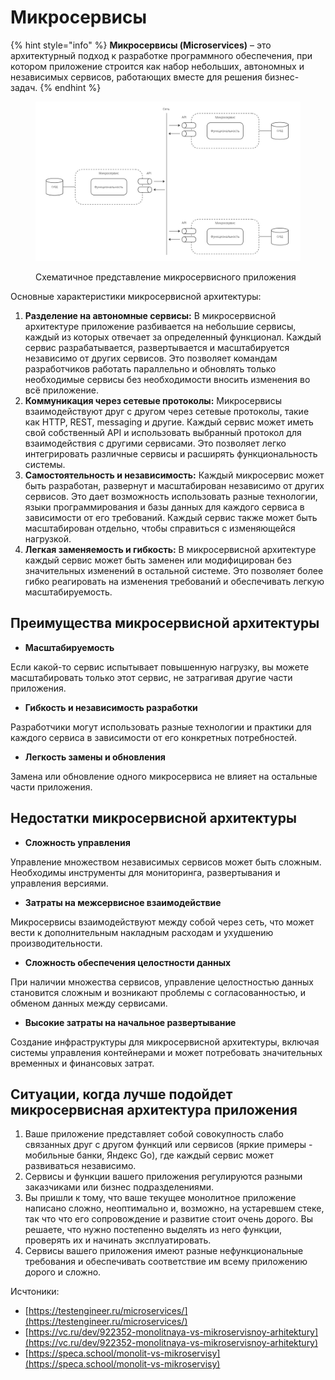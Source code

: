 # Микросервисы

{% hint style="info" %}
**Микросервисы (Microservices)** – это архитектурный подход к разработке программного обеспечения, при котором приложение строится как набор небольших, автономных и независимых сервисов, работающих вместе для решения бизнес-задач.
{% endhint %}

<figure><img src="../../../.gitbook/assets/system analyst base (4).jpg" alt="" width="563"><figcaption><p>Схематичное представление микросервисного приложения</p></figcaption></figure>

Основные характеристики микросервисной архитектуры:

1. **Разделение на автономные сервисы:** В микросервисной архитектуре приложение разбивается на небольшие сервисы, каждый из которых отвечает за определенный функционал. Каждый сервис разрабатывается, развертывается и масштабируется независимо от других сервисов. Это позволяет командам разработчиков работать параллельно и обновлять только необходимые сервисы без необходимости вносить изменения во всё приложение.
2. **Коммуникация через сетевые протоколы:** Микросервисы взаимодействуют друг с другом через сетевые протоколы, такие как HTTP, REST, messaging и другие. Каждый сервис может иметь свой собственный API и использовать выбранный протокол для взаимодействия с другими сервисами. Это позволяет легко интегрировать различные сервисы и расширять функциональность системы.
3. **Самостоятельность и независимость:** Каждый микросервис может быть разработан, развернут и масштабирован независимо от других сервисов. Это дает возможность использовать разные технологии, языки программирования и базы данных для каждого сервиса в зависимости от его требований. Каждый сервис также может быть масштабирован отдельно, чтобы справиться с изменяющейся нагрузкой.
4. **Легкая заменяемость и гибкость:** В микросервисной архитектуре каждый сервис может быть заменен или модифицирован без значительных изменений в остальной системе. Это позволяет более гибко реагировать на изменения требований и обеспечивать легкую масштабируемость.

## Преимущества микросервисной архитектуры

* **Масштабируемость**

Если какой-то сервис испытывает повышенную нагрузку, вы можете масштабировать только этот сервис, не затрагивая другие части приложения.

* **Гибкость и независимость разработки**

Разработчики могут использовать разные технологии и практики для каждого сервиса в зависимости от его конкретных потребностей.

* **Легкость замены и обновления**

Замена или обновление одного микросервиса не влияет на остальные части приложения.

## Недостатки микросервисной архитектуры

* **Сложность управления**

Управление множеством независимых сервисов может быть сложным. Необходимы инструменты для мониторинга, развертывания и управления версиями.

* **Затраты на межсервисное взаимодействие**

Микросервисы взаимодействуют между собой через сеть, что может вести к дополнительным накладным расходам и ухудшению производительности.

* **Сложность обеспечения целостности данных**

При наличии множества сервисов, управление целостностью данных становится сложным и возникают проблемы с согласованностью, и обменом данных между сервисами.

* **Высокие затраты на начальное развертывание**

Создание инфраструктуры для микросервисной архитектуры, включая системы управления контейнерами и может потребовать значительных временных и финансовых затрат.

## **Ситуации, когда лучше подойдет микросервисная архитектура приложения**

1. Ваше приложение представляет собой совокупность слабо связанных друг с другом функций или сервисов (яркие примеры - мобильные банки, Яндекс Go), где каждый сервис может развиваться независимо.
2. Сервисы и функции вашего приложения регулируются разными заказчиками или бизнес подразделениями.
3. Вы пришли к тому, что ваше текущее монолитное приложение написано сложно, неоптимально и, возможно, на устаревшем стеке, так что что его сопровождение и развитие стоит очень дорого. Вы решаете, что нужно постепенно выделять из него функции, проверять их и начинать эксплуатировать.
4. Сервисы вашего приложения имеют разные нефункциональные требования и обеспечивать соответствие им всему приложению дорого и сложно.







Исчтоники:

* [https://testengineer.ru/microservices/](https://testengineer.ru/microservices/)
* [https://vc.ru/dev/922352-monolitnaya-vs-mikroservisnoy-arhitektury](https://vc.ru/dev/922352-monolitnaya-vs-mikroservisnoy-arhitektury)
* [https://speca.school/monolit-vs-mikroservisy](https://speca.school/monolit-vs-mikroservisy)
